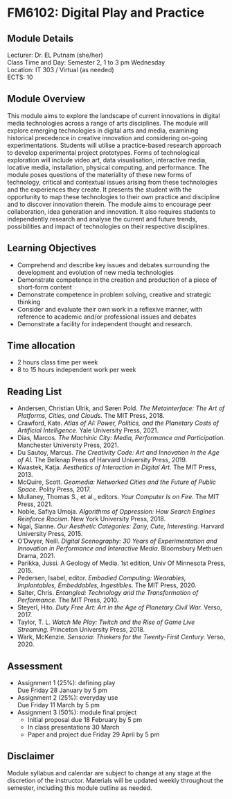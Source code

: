 # FM6102: Digital Play and Practice

## Module Details

Lecturer: Dr. EL Putnam (she/her)  
Class Time and Day: Semester 2, 1 to 3 pm Wednesday  
Location: IT 303 / Virtual (as needed)  
ECTS: 10

## Module Overview

This module aims to explore the landscape of current innovations in digital media technologies across a range of arts disciplines. The module will explore emerging technologies in digital arts and media, examining historical precedence in creative innovation and considering on-going experimentations. Students will utilise a practice-based research approach to develop experimental project prototypes. Forms of technological exploration will include video art, data visualisation, interactive media, locative media, installation, physical computing, and performance. The module poses questions of the materiality of these new forms of technology, critical and contextual issues arising from these technologies and the experiences they create. It presents the student with the opportunity to map these technologies to their own practice and discipline and to discover innovation therein. The module aims to encourage peer collaboration, idea generation and innovation. It also requires students to independently research and analyse the current and future trends, possibilities and impact of technologies on their respective disciplines.

## Learning Objectives

- Comprehend and describe key issues and debates surrounding the development and evolution of new media technologies
- Demonstrate competence in the creation and production of a piece of short-form content
- Demonstrate competence in problem solving, creative and strategic thinking
- Consider and evaluate their own work in a reflexive manner, with reference to academic and/or professional issues and debates
- Demonstrate a facility for independent thought and research.

## Time allocation

- 2 hours class time per week
- 8 to 15 hours independent work per week

## Reading List

- Andersen, Christian Ulrik, and Søren Pold. *The Metainterface: The Art of Platforms, Cities, and Clouds.* The MIT Press, 2018.
- Crawford, Kate. *Atlas of AI: Power, Politics, and the Planetary Costs of Artificial Intelligence.* Yale University Press, 2021.
- Dias, Marcos. *The Machinic City: Media, Performance and Participation.* Manchester University Press, 2021.
- Du Sautoy, Marcus. *The Creativity Code: Art and Innovation in the Age of AI.* The Belknap Press of Harvard University Press, 2019.
- Kwastek, Katja. *Aesthetics of Interaction in Digital Art.* The MIT Press, 2013.
- McQuire, Scott. *Geomedia: Networked Cities and the Future of Public Space.* Polity Press, 2017.
- Mullaney, Thomas S., et al., editors. *Your Computer Is on Fire.* The MIT Press, 2021.
- Noble, Safiya Umoja. *Algorithms of Oppression: How Search Engines Reinforce Racism.* New York University Press, 2018.
- Ngai, Sianne. *Our Aesthetic Categories: Zany, Cute, Interesting.* Harvard University Press, 2015.
- O’Dwyer, Neill. *Digital Scenography: 30 Years of Experimentation and Innovation in Performance and Interactive Media.* Bloomsbury Methuen Drama, 2021.
- Parikka, Jussi. A Geology of Media. 1st edition, Univ Of Minnesota Press, 2015.
- Pedersen, Isabel, editor. *Embodied Computing: Wearables, Implantables, Embeddables, Ingestibles.* The MIT Press, 2020.
- Salter, Chris. *Entangled: Technology and the Transformation of Performance.* The MIT Press, 2010.
- Steyerl, Hito. *Duty Free Art: Art in the Age of Planetary Civil War.* Verso, 2017.
- Taylor, T. L. *Watch Me Play: Twitch and the Rise of Game Live Streaming.* Princeton University Press, 2018.
- Wark, McKenzie. *Sensoria: Thinkers for the Twenty-First Century.* Verso, 2020.

## Assessment

- Assignment 1 (25%): defining play  
Due Friday 28 January by 5 pm
- Assignment 2 (25%): everyday use  
Due Friday 11 March by 5 pm  
- Assignment 3 (50%): module final project  
    - Initial proposal due 18 February by 5 pm
    - In class presentations 30 March
    - Paper and project due Friday 29 April by 5 pm

## Disclaimer

Module syllabus and calendar are subject to change at any stage at the discretion of the instructor. Materials will be updated weekly throughout the semester, including this module outline as needed.
